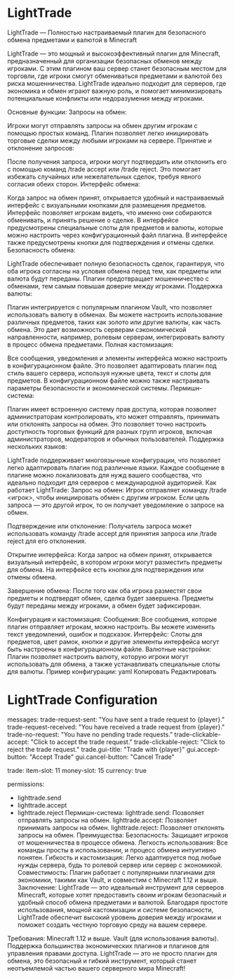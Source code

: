 # LightTrade
LightTrade — Полностью настраиваемый плагин для безопасного обмена предметами и валютой в Minecraft

LightTrade — это мощный и высокоэффективный плагин для Minecraft, предназначенный для организации безопасных обменов между игроками. С этим плагином ваш сервер станет безопасным местом для торговли, где игроки смогут обмениваться предметами и валютой без риска мошенничества. LightTrade идеально подходит для серверов, где экономика и обмен играют важную роль, и помогает минимизировать потенциальные конфликты или недоразумения между игроками.

Основные функции:
Запросы на обмен:

Игроки могут отправлять запросы на обмен другим игрокам с помощью простых команд.
Плагин позволяет легко инициировать торговые сделки между любыми игроками на сервере.
Принятие и отклонение запросов:

После получения запроса, игроки могут подтвердить или отклонить его с помощью команд /trade accept или /trade reject.
Это помогает избежать случайных или нежелательных сделок, требуя явного согласия обеих сторон.
Интерфейс обмена:

Когда запрос на обмен принят, открывается удобный и настраиваемый интерфейс с визуальными кнопками для размещения предметов.
Интерфейс позволяет игрокам видеть, что именно они собираются обменивать, и принять решение о сделке.
В интерфейсе предусмотрены специальные слоты для предметов и валюты, которые можно настроить через конфигурационный файл плагина.
В интерфейсе также предусмотрены кнопки для подтверждения и отмены сделки.
Безопасность обмена:

LightTrade обеспечивает полную безопасность сделок, гарантируя, что оба игрока согласны на условия обмена перед тем, как предметы или валюта будут переданы.
Плагин предотвращает мошенничество с обменами, тем самым повышая доверие между игроками.
Поддержка валюты:

Плагин интегрируется с популярным плагином Vault, что позволяет использовать валюту в обменах.
Вы можете настроить использование различных предметов, таких как золото или другие валюты, как часть обмена.
Это дает возможность серверам сэкономической направленности, например, ролевым серверам, интегрировать валюту в процесс обмена предметами.
Полная кастомизация:

Все сообщения, уведомления и элементы интерфейса можно настроить в конфигурационном файле.
Это позволяет адаптировать плагин под стиль вашего сервера, используя нужные цвета, текст и слоты для предметов.
В конфигурационном файле можно также настраивать параметры безопасности и экономической системы.
Пермишн-система:

Плагин имеет встроенную систему прав доступа, которая позволяет администраторам контролировать, кто может отправлять, принимать или отклонять запросы на обмен.
Это позволяет точно настроить доступность торговых функций для разных групп игроков, включая администраторов, модераторов и обычных пользователей.
Поддержка нескольких языков:

LightTrade поддерживает многоязычные конфигурации, что позволяет легко адаптировать плагин под различные языки.
Каждое сообщение в плагине можно локализовать для нужд вашего сообщества, что идеально подходит для серверов с международной аудиторией.
Как работает LightTrade:
Запрос на обмен: Игрок отправляет команду /trade <игрок>, чтобы инициировать обмен с другим игроком. Если цель запроса — это другой игрок, то он получает уведомление о запросе на обмен.

Подтверждение или отклонение: Получатель запроса может использовать команду /trade accept для принятия запроса или /trade reject для его отклонения.

Открытие интерфейса: Когда запрос на обмен принят, открывается визуальный интерфейс, в котором игроки могут разместить предметы для обмена. На интерфейсе есть кнопки для подтверждения или отмены обмена.

Завершение обмена: После того как оба игрока разместят свои предметы и подтвердят обмен, сделка будет завершена. Предметы будут переданы между игроками, а обмен будет зафиксирован.

Конфигурация и кастомизация:
Сообщения: Все сообщения, которые плагин отправляет игрокам, можно настроить. Вы можете изменить текст уведомлений, ошибок и подсказок.
Интерфейс: Слоты для предметов, цвет рамок, кнопки и другие элементы интерфейса могут быть настроены в конфигурационном файле.
Валютные настройки: Плагин позволяет настроить валюту, которую игроки могут использовать для обмена, а также устанавливать специальные слоты для валюты.
Пример конфигурации:
yaml
Копировать
Редактировать
# LightTrade Configuration

messages:
  trade-request-sent: "You have sent a trade request to {player}."
  trade-request-received: "You have received a trade request from {player}."
  trade-no-request: "You have no pending trade requests."
  trade-clickable-accept: "Click to accept the trade request."
  trade-clickable-reject: "Click to reject the trade request."
  trade.gui-title: "Trade with {player}"
  gui.accept-button: "Accept Trade"
  gui.cancel-button: "Cancel Trade"

trade:
  item-slot: 11
  money-slot: 15
  currency: true

permissions:
  - lighttrade.send
  - lighttrade.accept
  - lighttrade.reject
Пермишн-система:
lighttrade.send: Позволяет отправлять запросы на обмен.
lighttrade.accept: Позволяет принимать запросы на обмен.
lighttrade.reject: Позволяет отклонять запросы на обмен.
Преимущества:
Безопасность: Защищает игроков от мошенничества в процессе обмена.
Легкость использования: Все команды просты в использовании, и процесс обмена интуитивно понятен.
Гибкость и кастомизация: Легко адаптируется под любые нужды сервера, будь то ролевой сервер или сервер с экономикой.
Совместимость: Плагин работает с популярными плагинами для экономики, такими как Vault, и совместим с Minecraft 1.12 и выше.
Заключение:
LightTrade — это идеальный инструмент для серверов Minecraft, которые хотят предоставить своим игрокам безопасный и удобный способ обмена предметами и валютой. Благодаря простоте использования, мощной кастомизации и системе безопасности, LightTrade обеспечит высокий уровень доверия между игроками и поможет создать честную торговую среду на вашем сервере.

Требования:
Minecraft 1.12 и выше.
Vault (для использования валюты).
Поддержка большинства экономических плагинов и плагинов для управления правами доступа.
LightTrade — это не просто плагин для обмена, это безопасный и гибкий инструмент, который станет неотъемлемой частью вашего серверного мира Minecraft!
